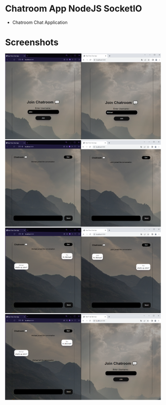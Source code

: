 # Chatroom App NodeJS SocketIO
  + Chatroom Chat Application

   
# Screenshots
![1](images/Screenshot_1.png)
![2](images/Screenshot_2.png)
![3](images/Screenshot_3.png)
![4](images/Screenshot_4.png)
